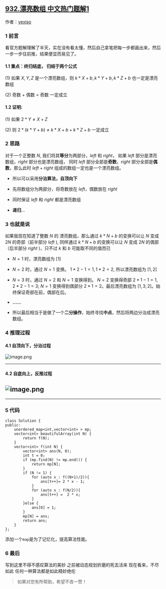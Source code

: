 ## [932.漂亮数组 中文热门题解1](https://leetcode.cn/problems/beautiful-array/solutions/100000/c-fen-zhi-fa-dai-tu-pian-jie-shi-by-avphn4vwuo)

作者：[yexiso](https://leetcode.cn/u/yexiso)

### 1 前言

看官方题解理解了半天，实在没有看太懂，然后自己拿笔把每一步都画出来，然后一步一步往前推，结果便显而易见了。

#### 1.1 重点：终归结底， 归结于两个公式

(1) 如果 ${ X, Y, Z }$ 是一个漂亮数组，则 ${ k * X + b, k * Y + b, k * Z + b }$ 也一定是漂亮数组

(2) 奇数 + 偶数 = 奇数 一定成立

#### 1.2 证明:

(1) 如果 $2*Y \ne X+Z$

(2) 则 $2*(k * Y + b) \ne k*X+b+k*Z+b$ 一定成立

### 2 思路

对于一个正整数 $N$, 我们将其**等分**为两部分，$left$ 和 $right$， 如果 $left$ 部分是漂亮数组，$right$ 部分也是漂亮数组， 同时 $left$ 部分全部是**奇数**，$right$ 部分全部是**偶数**，那么此时 $left + right$ 组成的数组一定也是一个漂亮数组。

-   所以可以采用**分治算法，自顶向下**

-   先将数组分为两部分，将奇数放在 $left$，偶数放在 $right$

-   同时保证 $left$ 和 $right$ 都是漂亮数组

-   **递归**...

### 3 也就是说

如果我现在知道了整数 $N$ 的 漂亮数组，那么通过 $k * N + b$ 的变换可以让 $N$ 变成 $2N$ 的奇部（前半部分 $left$ ), 同样通过 $k * N + b$ 的变换可以让 $N$ 变成 $2N$ 的偶部（后半部分 $right$ )，只不过 $k$ 和 $b$ 可能取不同的值而已

-   $N = 1$ 时，漂亮数组为 $[1]$

-   $N = 2$ 时，通过 $N = 1$ 变换。 $1 * 2-1 = 1, 1 * 2= 2$, 所以漂亮数组为 $[1,2]$

-   $N = 3$ 时，通过 $N = 2$ 和 $N = 1$ 变换得到。 $N = 2$ 变换得奇部 $2 * 1 - 1 = 1, 2 * 2 - 1 = 3$; $N = 1$ 变换得到偶部分 $2 * 1 = 2$。最后漂亮数组为 $[1, 3, 2]$。始终保证奇部在前，偶部在后。

-   **......**

-   所以最后相当于是做了一个**二分操作**，始终寻找**中点**，然后将两边分治成漂亮数组。

### 4 推理过程

#### 4.1 自顶向下，分治过程

![image.png](https://pic.leetcode-cn.com/1603376156-WeAWSQ-image.png)

***

#### 4.2 自底向上，反推过程

## ![image.png](https://pic.leetcode-cn.com/1603381735-QVBUfx-image.png)

***

### 5 代码

```
class Solution {
public:
    unordered_map<int,vector<int> > mp;
    vector<int> beautifulArray(int N) {
        return f(N);
    }
    vector<int> f(int N) {
        vector<int> ans(N, 0);
        int t = 0;
        if (mp.find(N) != mp.end()) {
            return mp[N];
        }
        if (N != 1) {
            for (auto x : f((N+1)/2)){
                ans[t++]= 2 * x - 1;
            } 
            for (auto x : f(N/2)){
                ans[t++] =  2 * x;
            }
        }else {
            ans[0] = 1;
        }
        mp[N] = ans;
        return ans;
    }
};
```

添加一个`map`是为了记忆化，提高算法性能。

### 6 最后

写到这里不得不感叹算法的美妙
之前被动态规划折磨的死去活来
现在看来，不尽如此
任何一种算法都是如此精妙绝伦

> 如果对您有所帮助，希望不吝一赞！
